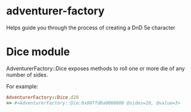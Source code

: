 # adventurer-factory
Helps guide you through the process of creating a DnD 5e character

# Dice module

AdventurerFactory::Dice exposes methods to roll one or more die of any number of sides.

For example: 
```ruby
AdventurerFactory::Dice.d20
=> #<AdventurerFactory::Die:0x007fd8a0060808 @sides=20, @value=3>
```

